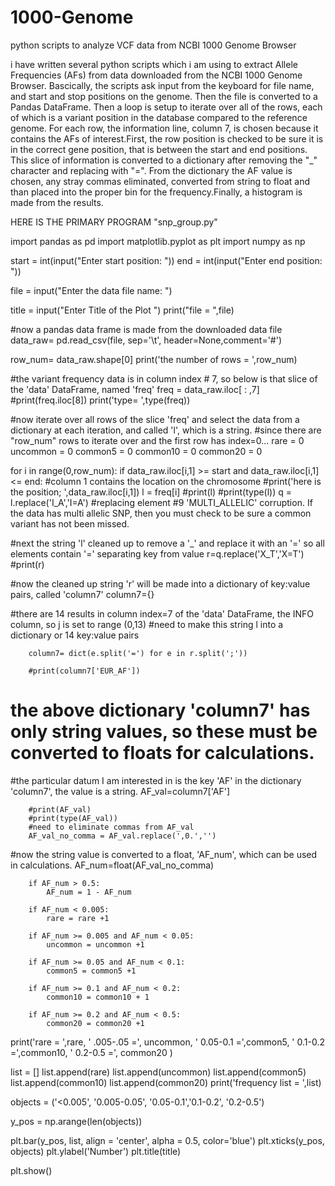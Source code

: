# 1000-Genome
python scripts to analyze VCF data from NCBI 1000 Genome Browser

i have written several python scripts which i am using to extract Allele Frequencies (AFs) from data downloaded from
the NCBI 1000 Genome Browser. Bascically, the scripts ask input from the keyboard for file name, and start and stop 
positions on the genome. Then the file is converted to a Pandas DataFrame. Then a loop is setup to iterate over all of the 
rows, each of which is a variant position in the database compared to the reference genome. For each row, the information line, column 7, is chosen because it contains the AFs of interest.First, the row position is checked to be sure it is in the correct gene position, that is between the start and end positions.  This slice of information is converted to a dictionary after removing the "_" character and replacing with "=". From the dictionary the AF value is chosen, any stray commas eliminated, converted from string to float and than placed into the proper bin for the frequency.Finally, a histogram is made from the results.

HERE IS THE PRIMARY PROGRAM "snp_group.py"



import pandas as pd
import matplotlib.pyplot as plt
import numpy as np

start = int(input("Enter start position: "))
end = int(input("Enter end position: "))

file = input("Enter the data file name: ")

title = input("Enter Title of the Plot  ")
print("file = ",file)



#now a pandas data frame is made from the downloaded data file
data_raw= pd.read_csv(file, sep='\t', header=None,comment='#')


row_num= data_raw.shape[0]
print('the number of rows = ',row_num)



#the variant frequency data is in column index # 7, so below is that slice of the 'data' DataFrame, named 'freq'
freq = data_raw.iloc[ : ,7]
#print(freq.iloc[8])
print('type= ',type(freq))



#now iterate over all rows of the slice 'freq' and select the data from a dictionary at each iteration, and called 'l', which is a string.
#since there are "row_num" rows to iterate over and the first row has index=0...
rare = 0
uncommon = 0
common5 = 0
common10 = 0
common20 = 0

for i in range(0,row_num):
    if data_raw.iloc[i,1] >= start and data_raw.iloc[i,1] <= end:  #column 1 contains the location on the chromosome
        #print('here is the position; ',data_raw.iloc[i,1])
        l = freq[i]
        #print(l)
        #print(type(l))
        q = l.replace('I_A','I=A') #replacing element #9 'MULTI_ALLELIC' corruption. If the data has multi allelic SNP, then you must check to be sure a common variant has not been missed.

#next the string 'l' cleaned up to remove a '_' and replace it with an '=' so all elements contain '=' separating key from value
        r=q.replace('X_T','X=T')
        #print(r)

#now the cleaned up string 'r' will be made into a dictionary of key:value pairs, called 'column7'
        column7={}


#there are 14 results in column index=7 of the 'data' DataFrame, the INFO column, so j is set to range (0,13)
#need to make this string l into a dictionary or 14 key:value pairs

        column7= dict(e.split('=') for e in r.split(';'))

        #print(column7['EUR_AF'])
# the above dictionary 'column7' has only string values, so these must be converted to floats for calculations.
#the particular datum I am interested in is the key 'AF' in the dictionary 'column7', the value is a string.
        AF_val=column7['AF']
        
        #print(AF_val)
        #print(type(AF_val))
        #need to eliminate commas from AF_val
        AF_val_no_comma = AF_val.replace(',0.','')

#now the string value is converted to a float, 'AF_num', which can be used in calculations.
        AF_num=float(AF_val_no_comma)        
                
        if AF_num > 0.5:
            AF_num = 1 - AF_num 
                
        if AF_num < 0.005:
            rare = rare +1
            
        if AF_num >= 0.005 and AF_num < 0.05:
            uncommon = uncommon +1
        
        if AF_num >= 0.05 and AF_num < 0.1:
            common5 = common5 +1
            
        if AF_num >= 0.1 and AF_num < 0.2:
            common10 = common10 + 1
            
        if AF_num >= 0.2 and AF_num < 0.5:
            common20 = common20 +1
            

        
    
print('rare = ',rare, ' .005-.05 =', uncommon, ' 0.05-0.1 =',common5, ' 0.1-0.2 =',common10, ' 0.2-0.5 =', common20 )

list = []
list.append(rare) 
list.append(uncommon)
list.append(common5)
list.append(common10)
list.append(common20)
print('frequency list = ',list)

objects = ('<0.005', '0.005-0.05', '0.05-0.1','0.1-0.2', '0.2-0.5')

y_pos = np.arange(len(objects))


plt.bar(y_pos, list, align = 'center', alpha = 0.5, color='blue')
plt.xticks(y_pos, objects)
plt.ylabel('Number')
plt.title(title)

plt.show()


